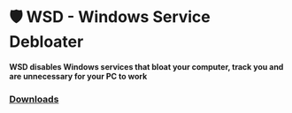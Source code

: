 # 🛡 WSD - Windows Service Debloater

#### WSD disables Windows services that bloat your computer, track you and are unnecessary for your PC to work

### [Downloads](https://github.com/tzwel/WSD/releases)
